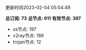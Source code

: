 更新时间2023-02-04 05:54:49

**总订阅: 73**
**总节点: 911**
**有效节点: 397**
- ss节点: 197
- v2ray节点: 188
- trojan节点: 12
